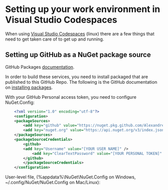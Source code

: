 # Setting up your work environment in Visual Studio Codespaces

When using [Visual Studio Codespaces](https://visualstudio.microsoft.com/services/visual-studio-codespaces/) (linux) there are a few things that need to get taken care of to get up and running.

## Setting up GitHub as a NuGet package source

GitHub Packages [documentation](https://docs.github.com/en/packages).

In order to build these services, you need to install packaged that are published to this GitHub Repo. The following is the GitHub documentation on [installing packages](https://docs.github.com/en/packages/using-github-packages-with-your-projects-ecosystem/configuring-dotnet-cli-for-use-with-github-packages).

With your GitHub Personal access token, you need to configure NuGet.Config:

``` xml
    <?xml version="1.0" encoding="utf-8"?>
    <configuration>
    <packageSources>
        <add key="github" value="https://nuget.pkg.github.com/AlexandreBrisebois/index.json" />
        <add key="nuget.org" value="https://api.nuget.org/v3/index.json" protocolVersion="3" />
    </packageSources>
    <packageSourceCredentials>
        <github>
        <add key="Username" value="[YOUR USER NAME]" />
            <add key="ClearTextPassword" value="[YOUR PERSONAL TOKEN]" />
        </github>
        </packageSourceCredentials>
    </configuration>
```

User-level file, (%appdata%\NuGet\NuGet.Config on Windows, ~/.config/NuGet/NuGet.Config on Mac/Linux):